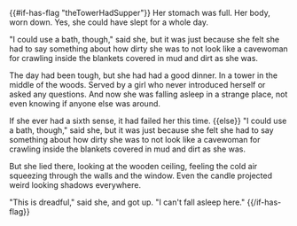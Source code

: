 {{#if-has-flag "theTowerHadSupper"}}
Her stomach was full. Her body, worn down. Yes, she could have slept for a whole day.

"I could use a bath, though," said she, but it was just because she felt she had to say something about how dirty she was to not look like a cavewoman for crawling inside the blankets covered in mud and dirt as she was.

The day had been tough, but she had had a good dinner. In a tower in the middle of the woods. Served by a girl who never introduced herself or asked any questions. And now she was falling asleep in a strange place, not even knowing if anyone else was around.

If she ever had a sixth sense, it had failed her this time.
{{else}}
"I could use a bath, though," said she, but it was just because she felt she had to say something about how dirty she was to not look like a cavewoman for crawling inside the blankets covered in mud and dirt as she was.

But she lied there, looking at the wooden ceiling, feeling the cold air squeezing through the walls and the window. Even the candle projected weird looking shadows everywhere.

"This is dreadful," said she, and got up. "I can't fall asleep here."
{{/if-has-flag}}
